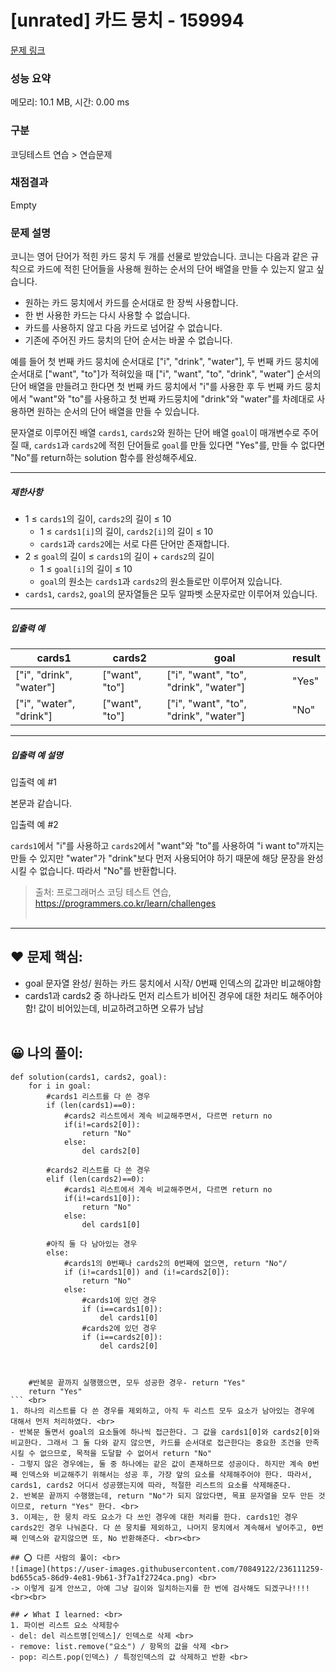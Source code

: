 # [unrated] 카드 뭉치 - 159994 

[문제 링크](https://school.programmers.co.kr/learn/courses/30/lessons/159994) 

### 성능 요약

메모리: 10.1 MB, 시간: 0.00 ms

### 구분

코딩테스트 연습 > 연습문제

### 채점결과

Empty

### 문제 설명

<p>코니는 영어 단어가 적힌 카드 뭉치 두 개를 선물로 받았습니다. 코니는 다음과 같은 규칙으로 카드에 적힌 단어들을 사용해 원하는 순서의 단어 배열을 만들 수 있는지 알고 싶습니다.</p>

<ul>
<li>원하는 카드 뭉치에서 카드를 순서대로 한 장씩 사용합니다.</li>
<li>한 번 사용한 카드는 다시 사용할 수 없습니다.</li>
<li>카드를 사용하지 않고 다음 카드로 넘어갈 수 없습니다.</li>
<li>기존에 주어진 카드 뭉치의 단어 순서는 바꿀 수 없습니다.</li>
</ul>

<p>예를 들어 첫 번째 카드 뭉치에 순서대로 ["i", "drink", "water"], 두 번째 카드 뭉치에 순서대로 ["want", "to"]가 적혀있을 때 ["i", "want", "to", "drink", "water"] 순서의 단어 배열을 만들려고 한다면 첫 번째 카드 뭉치에서 "i"를 사용한 후 두 번째 카드 뭉치에서 "want"와 "to"를 사용하고 첫 번째 카드뭉치에 "drink"와 "water"를 차례대로 사용하면 원하는 순서의 단어 배열을 만들 수 있습니다.</p>

<p>문자열로 이루어진 배열 <code>cards1</code>, <code>cards2</code>와 원하는 단어 배열&nbsp;<code>goal</code>이 매개변수로 주어질 때, <code>cards1</code>과 <code>cards2</code>에 적힌 단어들로 <code>goal</code>를 만들 있다면 "Yes"를, 만들 수 없다면 "No"를 return하는 solution 함수를 완성해주세요.</p>

<hr>

<h5>제한사항</h5>

<ul>
<li>1 ≤ <code>cards1</code>의 길이, <code>cards2</code>의 길이 ≤ 10

<ul>
<li>1 ≤ <code>cards1[i]</code>의 길이, <code>cards2[i]</code>의 길이 ≤ 10</li>
<li><code>cards1</code>과 <code>cards2</code>에는 서로 다른 단어만 존재합니다.</li>
</ul></li>
<li>2 ≤ <code>goal</code>의 길이 ≤ <code>cards1</code>의 길이 + <code>cards2</code>의 길이

<ul>
<li>1 ≤ <code>goal[i]</code>의 길이 ≤ 10</li>
<li><code>goal</code>의 원소는 <code>cards1</code>과 <code>cards2</code>의 원소들로만 이루어져 있습니다.</li>
</ul></li>
<li><code>cards1</code>, <code>cards2</code>, <code>goal</code>의 문자열들은 모두 알파벳 소문자로만 이루어져 있습니다.</li>
</ul>

<hr>

<h5>입출력 예</h5>
<table class="table">
        <thead><tr>
<th>cards1</th>
<th>cards2</th>
<th>goal</th>
<th>result</th>
</tr>
</thead>
        <tbody><tr>
<td>["i", "drink", "water"]</td>
<td>["want", "to"]</td>
<td>["i", "want", "to", "drink", "water"]</td>
<td>"Yes"</td>
</tr>
<tr>
<td>["i", "water", "drink"]</td>
<td>["want", "to"]</td>
<td>["i", "want", "to", "drink", "water"]</td>
<td>"No"</td>
</tr>
</tbody>
      </table>
<hr>

<h5>입출력 예 설명</h5>

<p>입출력 예 #1</p>

<p>본문과 같습니다.</p>

<p>입출력 예 #2</p>

<p><code>cards1</code>에서 "i"를 사용하고 <code>cards2</code>에서 "want"와 "to"를 사용하여 "i want to"까지는 만들 수 있지만 "water"가 "drink"보다 먼저 사용되어야 하기 때문에 해당 문장을 완성시킬 수 없습니다. 따라서 "No"를 반환합니다.</p>


> 출처: 프로그래머스 코딩 테스트 연습, https://programmers.co.kr/learn/challenges <br><br>

<hr>

## ❤️ 문제 핵심: <br>
- goal 문자열 완성/ 원하는 카드 뭉치에서 시작/ 0번째 인덱스의 값과만 비교해야함<br>
- cards1과 cards2 중 하나라도 먼저 리스트가 비어진 경우에 대한 처리도 해주어야 함! 값이 비어있는데, 비교하려고하면 오류가 남남<br><br>

## 😀 나의 풀이: <br>
```
def solution(cards1, cards2, goal):
    for i in goal:
        #cards1 리스트를 다 쓴 경우
        if (len(cards1)==0):
            #cards2 리스트에서 계속 비교해주면서, 다르면 return no
            if(i!=cards2[0]):
                return "No"
            else:
                del cards2[0]

        #cards2 리스트를 다 쓴 경우
        elif (len(cards2)==0):
            #cards1 리스트에서 계속 비교해주면서, 다르면 return no
            if(i!=cards1[0]):
                return "No"
            else:
                del cards1[0]

        #아직 둘 다 남아있는 경우 
        else:
            #cards1의 0번째나 cards2의 0번째에 없으면, return "No"/ 
            if (i!=cards1[0]) and (i!=cards2[0]):
                return "No"      
            else:
                #cards1에 있던 경우
                if (i==cards1[0]):
                    del cards1[0]
                #cards2에 있던 경우 
                if (i==cards2[0]):
                    del cards2[0]



    #반복문 끝까지 실행했으면, 모두 성공한 경우- return "Yes"
    return "Yes"
``` <br>
1. 하나의 리스트를 다 쓴 경우를 제외하고, 아직 두 리스트 모두 요소가 남아있는 경우에 대해서 먼저 처리하였다. <br>
- 반복문 돌면서 goal의 요소들에 하나씩 접근한다. 그 값을 cards1[0]와 cards2[0]와 비교한다. 그래서 그 둘 다와 같지 않으면, 카드를 순서대로 접근한다는 중요한 조건을 만족시킬 수 없으므로, 목적을 도달할 수 없어서 return "No"
- 그렇지 않은 경우에는, 둘 중 하나에는 같은 값이 존재하므로 성공이다. 하지만 계속 0번째 인덱스와 비교해주기 위해서는 성공 후, 가장 앞의 요소를 삭제해주어야 한다. 따라서, cards1, cards2 어디서 성공했는지에 따라, 적절한 리스트의 요소를 삭제해준다. 
2. 반복문 끝까지 수행했는데, return "No"가 되지 않았다면, 목표 문자열을 모두 만든 것이므로, return "Yes" 한다. <br>
3. 이제는, 한 뭉치 라도 요소가 다 쓰인 경우에 대한 처리를 한다. cards1인 경우 cards2인 경우 나눠준다. 다 쓴 뭉치를 제외하고, 나머지 뭉치에서 계속해서 넣어주고, 0번째 인덱스와 같지않으면 또, No 반환해준다. <br><br>

## ⭕ 다른 사람의 풀이: <br>
![image](https://user-images.githubusercontent.com/70849122/236111259-bd655ca5-86d9-4e81-9b61-3f7a1f2724ca.png) <br>
-> 이렇게 길게 안쓰고, 아예 그냥 길이와 일치하는지를 한 번에 검사해도 되겠구나!!!!<br><br>

## ✔️ What I learned: <br>
1. 파이썬 리스트 요소 삭제함수
- del: del 리스트명[인덱스]/ 인덱스로 삭제 <br>
- remove: list.remove("요소") / 항목의 값을 삭제 <br>
- pop: 리스트.pop(인덱스) / 특정인덱스의 값 삭제하고 반환 <br>
